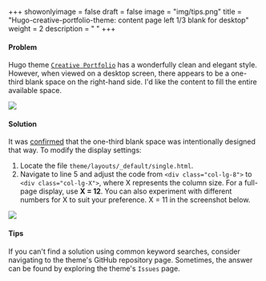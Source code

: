 +++
showonlyimage = false
draft = false
image = "img/tips.png"
title = "Hugo-creative-portfolio-theme: content page left 1/3 blank for desktop"
weight = 2
description = " "
+++

#### Problem
Hugo theme [`Creative Portfolio`](https://themes.gohugo.io/themes/hugo-creative-portfolio-theme/) has a wonderfully clean and elegant style. 
However, when viewed on a desktop screen, there appears to be a one-third blank space on the right-hand side. 
I'd like the content to fill the entire available space.  

![](/img/post/hugo-creative-portfolio-theme-fit-full-page.png)

#### Solution
It was [confirmed](https://github.com/kishaningithub/hugo-creative-portfolio-theme/issues/25) that the one-third blank space was intentionally designed that way. 
To modify the display settings:

1. Locate the file `theme/layouts/_default/single.html`.
2. Navigate to line 5 and adjust the code from `<div class="col-lg-8">` to `<div class="col-lg-X">`, where X represents the column size. 
For a full-page display, use **X = 12**. 
You can also experiment with different numbers for X to suit your preference. 
X = 11 in the screenshot below.  

![](/img/post/hugo-creative-portfolio-theme-fit-full-page-result.png)

#### Tips
If you can't find a solution using common keyword searches, consider navigating to the theme's GitHub repository page. 
Sometimes, the answer can be found by exploring the theme's `Issues` page.















